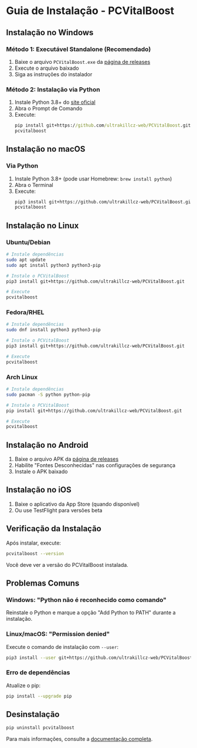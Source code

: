 # Guia de Instalação - PCVitalBoost

## Instalação no Windows

### Método 1: Executável Standalone (Recomendado)

1. Baixe o arquivo `PCVitalBoost.exe` da [página de releases](https://github.com/ultrakillcz-web/PCVitalBoost/releases)
2. Execute o arquivo baixado
3. Siga as instruções do instalador

### Método 2: Instalação via Python

1. Instale Python 3.8+ do [site oficial](https://www.python.org/downloads/)
2. Abra o Prompt de Comando
3. Execute:
   ```cmd
   pip install git+https://github.com/ultrakillcz-web/PCVitalBoost.git
   pcvitalboost
   ```

## Instalação no macOS

### Via Python

1. Instale Python 3.8+ (pode usar Homebrew: `brew install python`)
2. Abra o Terminal
3. Execute:
   ```bash
   pip3 install git+https://github.com/ultrakillcz-web/PCVitalBoost.git
   pcvitalboost
   ```

## Instalação no Linux

### Ubuntu/Debian

```bash
# Instale dependências
sudo apt update
sudo apt install python3 python3-pip

# Instale o PCVitalBoost
pip3 install git+https://github.com/ultrakillcz-web/PCVitalBoost.git

# Execute
pcvitalboost
```

### Fedora/RHEL

```bash
# Instale dependências
sudo dnf install python3 python3-pip

# Instale o PCVitalBoost
pip3 install git+https://github.com/ultrakillcz-web/PCVitalBoost.git

# Execute
pcvitalboost
```

### Arch Linux

```bash
# Instale dependências
sudo pacman -S python python-pip

# Instale o PCVitalBoost
pip install git+https://github.com/ultrakillcz-web/PCVitalBoost.git

# Execute
pcvitalboost
```

## Instalação no Android

1. Baixe o arquivo APK da [página de releases](https://github.com/ultrakillcz-web/PCVitalBoost/releases)
2. Habilite "Fontes Desconhecidas" nas configurações de segurança
3. Instale o APK baixado

## Instalação no iOS

1. Baixe o aplicativo da App Store (quando disponível)
2. Ou use TestFlight para versões beta

## Verificação da Instalação

Após instalar, execute:

```bash
pcvitalboost --version
```

Você deve ver a versão do PCVitalBoost instalada.

## Problemas Comuns

### Windows: "Python não é reconhecido como comando"

Reinstale o Python e marque a opção "Add Python to PATH" durante a instalação.

### Linux/macOS: "Permission denied"

Execute o comando de instalação com `--user`:

```bash
pip3 install --user git+https://github.com/ultrakillcz-web/PCVitalBoost.git
```

### Erro de dependências

Atualize o pip:

```bash
pip install --upgrade pip
```

## Desinstalação

```bash
pip uninstall pcvitalboost
```

Para mais informações, consulte a [documentação completa](README.md).

